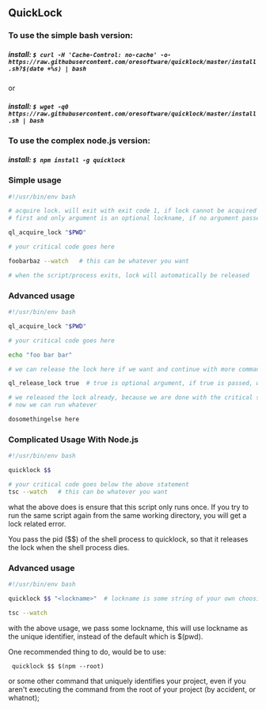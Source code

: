 

## QuickLock

### To use the simple bash version:

##### <i>install</i>: `$ curl -H 'Cache-Control: no-cache' -o- https://raw.githubusercontent.com/oresoftware/quicklock/master/install.sh?$(date +%s) | bash`


or

##### <i>install</i>: `$ wget -q0 https://raw.githubusercontent.com/oresoftware/quicklock/master/install.sh | bash`

### To use the complex node.js version:

#####  <i>install</i>: `$ npm install -g quicklock`


### Simple usage

```bash
#!/usr/bin/env bash

# acquire lock. will exit with exit code 1, if lock cannot be acquired the first time
# first and only argument is an optional lockname, if no argument passed, $PWD will be used

ql_acquire_lock "$PWD"  

# your critical code goes here

foobarbaz --watch   # this can be whatever you want

# when the script/process exits, lock will automatically be released

```

### Advanced usage

```bash
#!/usr/bin/env bash

ql_acquire_lock "$PWD" 

# your critical code goes here

echo "foo bar bar"

# we can release the lock here if we want and continue with more commands 

ql_release_lock true  # true is optional argument, if true is passed, will exit on failure to release lock

# we released the lock already, because we are done with the critical section
# now we can run whatever

dosomethingelse here


```

### Complicated Usage With Node.js

```bash
#!/usr/bin/env bash

quicklock $$

# your critical code goes below the above statement
tsc --watch   # this can be whatever you want

```

what the above does is ensure that this script only runs once. If you try to run 
the same script again from the same working directory, you will get a lock related error.

You pass the pid ($$) of the shell process to quicklock, so that it releases the lock
when the shell process dies.


### Advanced usage

```bash
#!/usr/bin/env bash

quicklock $$ "<lockname>"  # lockname is some string of your own choosing

tsc --watch

```

with the above usage, we pass some lockname, this will use lockname as the unique identifier,
instead of the default which is $(pwd).

One recommended thing to do, would be to use:

``` quicklock $$ $(npm --root)```


or some other command that uniquely identifies your project, 
even if you aren't executing the command from
the root of your project (by accident, or whatnot);


